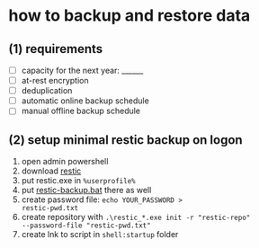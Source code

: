 # how to backup and restore data

## (1) requirements
- [ ] capacity for the next year: ______
- [ ] at-rest encryption
- [ ] deduplication
- [ ] automatic online backup schedule
- [ ] manual offline backup schedule

## (2) setup minimal restic backup on logon
1. open admin powershell
2. download [restic](https://github.com/restic/restic/releases/)
3. put restic.exe in <code>%userprofile%</code>
4. put [restic-backup.bat](https://raw.githubusercontent.com/gXeeXqBHuHDFTaEnff3Z/blue-team-SOHO-basics/master/backup%20and%20restore/restic-backup.bat) there as well
5. create password file: <code>echo YOUR_PASSWORD > restic-pwd.txt</code>
5. create repository with <code>.\restic_*.exe init -r "restic-repo" --password-file "restic-pwd.txt"</code>
6. create lnk to script in <code>shell:startup</code> folder

